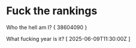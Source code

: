 # Fuck the rankings

Who the hell am I?
{ 38604090 }

What fucking year is it?
[ 2025-06-09T11:30:00Z ]
